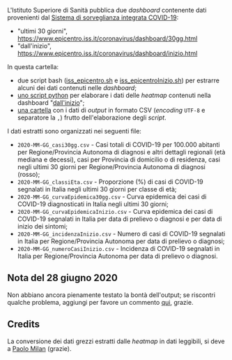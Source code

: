 L'Istituto Superiore di Sanità pubblica due *dashboard* contenente dati provenienti dal [Sistema di sorveglianza integrata COVID-19](https://covid-19.iss.it/):

- "ultimi 30 giorni", https://www.epicentro.iss.it/coronavirus/dashboard/30gg.html
- "dall'inizio", https://www.epicentro.iss.it/coronavirus/dashboard/inizio.html


In questa cartella:

- due script bash ([iss_epicentro.sh](./iss_epicentro.sh) e [iss_epicentroInizio.sh](./iss_epicentroInizio.sh)) per estrarre alcuni dei dati contenuti nelle *dashboard*;
- [uno script python](iss_epicentroInizio.py) per elaborare i dati delle *heatmap* contenuti nella dashboard "[dall'inizio](https://www.epicentro.iss.it/coronavirus/dashboard/inizio.html)";
- [una cartella](./processing) con i dati di *output* in formato CSV (*encoding* `UTF-8` e separatore la `,`) frutto dell'elaborazione degli *script*.

I dati estratti sono organizzati nei seguenti file:

- `2020-MM-GG_casi30gg.csv` - Casi totali di COVID-19 per 100.000 abitanti per Regione/Provincia Autonoma di diagnosi e altri dettagli regionali (età mediana e decessi), casi per Provincia di domicilio o di residenza, casi negli ultimi 30 giorni per Regione/Provincia Autonoma di diagnosi (rosso);
- `2020-MM-GG_classiEta.csv` - Proporzione (%) di casi di COVID-19 segnalati in Italia negli ultimi 30 giorni per classe di età;
- `2020-MM-GG_curvaEpidemica30gg.csv` - Curva epidemica dei casi di COVID-19 diagnosticati in Italia negli ultimi 30 giorni;
- `2020-MM-GG_curvaEpidemicaInizio.csv` - Curva epidemica dei casi di COVID-19 segnalati in Italia per data di prelievo o diagnosi e per data di inizio dei sintomi;
- `2020-MM-GG_incidenzaInizio.csv` - Numero di casi di COVID-19 segnalati in Italia per Regione/Provincia Autonoma per data di prelievo o diagnosi;
- `2020-MM-GG_numeroCasiInizio.csv` - Incidenza di COVID-19 segnalati in Italia per Regione/Provincia Autonoma per data di prelievo o diagnosi.

## Nota del 28 giugno 2020

Non abbiano ancora pienamente testato la bontà dell'output; se riscontri qualche problema, aggiungi per favore un commento [qui](https://github.com/ondata/covid19italia/issues/53), grazie.

## Credits

La conversione dei dati grezzi estratti dalle *heatmap* in dati leggibili, si deve a [Paolo Milan](https://twitter.com/OpencovidM) (grazie).
